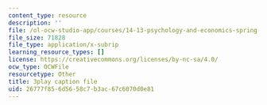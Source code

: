 ```yaml
---
content_type: resource
description: ''
file: /ol-ocw-studio-app/courses/14-13-psychology-and-economics-spring-2020/26777f856d5658c7b3ac67c6070d0e81_ik1gdNwHLiY.vtt
file_size: 71828
file_type: application/x-subrip
learning_resource_types: []
license: https://creativecommons.org/licenses/by-nc-sa/4.0/
ocw_type: OCWFile
resourcetype: Other
title: 3play caption file
uid: 26777f85-6d56-58c7-b3ac-67c6070d0e81
---
```

